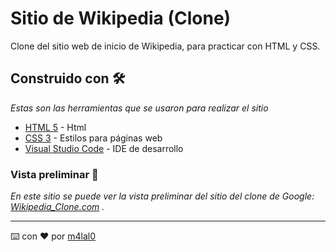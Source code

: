 # Sitio de Wikipedia (Clone)
Clone del sitio web de inicio de Wikipedia, para practicar con HTML y CSS.

## Construido con 🛠️

_Estas son las herramientas que se usaron para realizar el sitio_

* [HTML 5](https://www.w3schools.com/html/default.asp) - Html
* [CSS 3](https://www.w3schools.com/css/default.asp) - Estilos para páginas web
* [Visual Studio Code](https://code.visualstudio.com/) - IDE de desarrollo

### Vista preliminar 🚀

_En este sitio se puede ver la vista preliminar del sitio del clone de Google: [Wikipedia_Clone.com](https://m4lal0.github.io/Wikipedia_Clone/) ._

---
⌨️ con ❤️ por [m4lal0](https://github.com/m4lal0)
